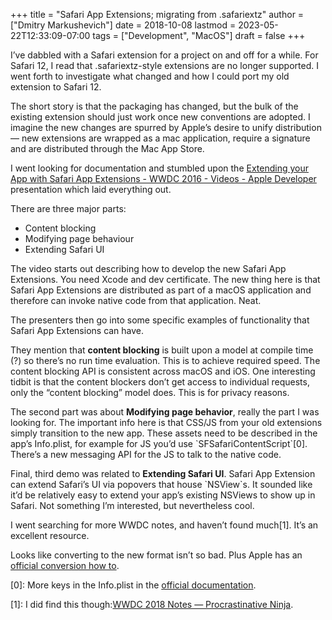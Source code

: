 +++
title = "Safari App Extensions; migrating from .safariextz"
author = ["Dmitry Markushevich"]
date = 2018-10-08
lastmod = 2023-05-22T12:33:09-07:00
tags = ["Development", "MacOS"]
draft = false
+++

I’ve dabbled with a Safari extension for a project on and off for a while. For Safari 12, I read that .safariextz-style extensions are no longer supported. I went forth to investigate what changed and how I could port my old extension to Safari 12.

The short story is that the packaging has changed, but the bulk of the existing extension should just work once new conventions are adopted. I imagine the new changes are spurred by Apple’s desire to unify distribution — new extensions are wrapped as a mac application, require a signature and are distributed through the Mac App Store.

I went looking for documentation and stumbled upon the [Extending your App with Safari App Extensions - WWDC 2016 - Videos - Apple Developer](<https://developer.apple.com/videos/play/wwdc2016/214/>) presentation which laid everything out.

There are three major parts:

-   Content blocking
-   Modifying page behaviour
-   Extending Safari UI

The video starts out describing how to develop the new Safari App Extensions. You need Xcode and dev certificate. The new thing here is that Safari App Extensions are distributed as part of a macOS application and therefore can invoke native code from that application. Neat.

The presenters then go into some specific examples of functionality that Safari App Extensions can have.

They mention that **content blocking** is built upon a model at compile time (?) so there’s no run time evaluation. This is to achieve required speed. The content blocking  API is consistent across macOS and iOS. One interesting tidbit is that  the content blockers don’t get access to individual requests, only the “content blocking” model does. This is for privacy reasons.

The second part was about **Modifying page behavior**, really the part I was looking for.  The important info here is that CSS/JS from your old extensions simply transition to the new app. These assets need to be described in the app’s Info.plist, for example for JS you’d use \`SFSafariContentScript\`[0]. There’s a new messaging API for the JS to talk to the native code.

Final, third demo was related to **Extending Safari UI**. Safari App Extension can extend Safari’s UI via popovers that house \`NSView\`s. It sounded like it’d be relatively easy to extend your app’s existing NSViews to show up in Safari. Not something I’m interested, but nevertheless cool.

I went searching for more WWDC notes, and haven’t found much[1]. It’s an excellent resource.

Looks like converting to the new format isn’t so bad. Plus Apple has an [official conversion how to](<https://developer.apple.com/documentation/safariservices/safari_app_extensions/converting_a_legacy_safari_extension_to_a_safari_app_extension>).

[0]: More keys in the Info.plist in the [official documentation](<https://developer.apple.com/documentation/safariservices/safari_app_extensions/safari_app_extension_info_property_list_keys/about_safari_app_extension_default_keys>).

[1]: I did find this though:[WWDC 2018 Notes — Procrastinative Ninja](<https://procrastinative.ninja/2018/07/02/wwdc-2018-notes/>).
